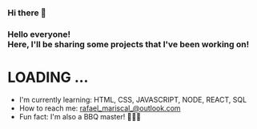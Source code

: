 ### Hi there 👋

<!--
**RafaelMariscal/RafaelMariscal** is a ✨ _special_ ✨ repository because its `README.md` (this file) appears on your GitHub profile.

Here are some ideas to get you started:

- 🔭 I’m currently working on ...
- 🌱 I’m currently learning ...
- 👯 I’m looking to collaborate on ...
- 🤔 I’m looking for help with ...
- 💬 Ask me about ...
- 📫 How to reach me: ...
- 😄 Pronouns: ...
- ⚡ Fun fact: ...
-->

### Hello everyone! </br>Here, I'll be sharing some projects that I've been working on!

# LOADING ...
- I'm currently learning: HTML, CSS, JAVASCRIPT, NODE, REACT, SQL
- How to reach me: rafael_mariscal_@outlook.com
- Fun fact: I'm also a BBQ master! 🔪🥩🔥 
